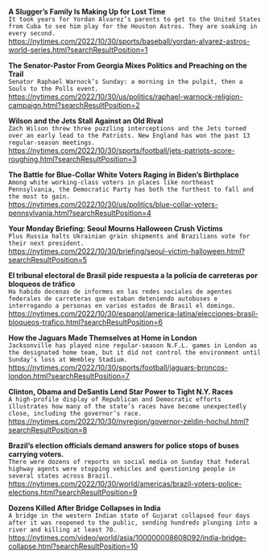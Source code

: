 **A Slugger’s Family Is Making Up for Lost Time**\
`It took years for Yordan Alvarez’s parents to get to the United States from Cuba to see him play for the Houston Astros. They are soaking in every second.`\
https://nytimes.com/2022/10/30/sports/baseball/yordan-alvarez-astros-world-series.html?searchResultPosition=1

**The Senator-Pastor From Georgia Mixes Politics and Preaching on the Trail**\
`Senator Raphael Warnock’s Sunday: a morning in the pulpit, then a Souls to the Polls event.`\
https://nytimes.com/2022/10/30/us/politics/raphael-warnock-religion-campaign.html?searchResultPosition=2

**Wilson and the Jets Stall Against an Old Rival**\
`Zach Wilson threw three puzzling interceptions and the Jets turned over an early lead to the Patriots. New England has won the past 13 regular-season meetings.`\
https://nytimes.com/2022/10/30/sports/football/jets-patriots-score-roughing.html?searchResultPosition=3

**The Battle for Blue-Collar White Voters Raging in Biden’s Birthplace**\
`Among white working-class voters in places like northeast Pennsylvania, the Democratic Party has both the furthest to fall and the most to gain.`\
https://nytimes.com/2022/10/30/us/politics/blue-collar-voters-pennsylvania.html?searchResultPosition=4

**Your Monday Briefing: Seoul Mourns Halloween Crush Victims**\
`Plus Russia halts Ukrainian grain shipments and Brazilians vote for their next president.`\
https://nytimes.com/2022/10/30/briefing/seoul-victim-halloween.html?searchResultPosition=5

**El tribunal electoral de Brasil pide respuesta a la policía de carreteras por bloqueos de tráfico**\
`Ha habido decenas de informes en las redes sociales de agentes federales de carreteras que estaban deteniendo autobuses e interrogando a personas en varios estados de Brasil el domingo.`\
https://nytimes.com/2022/10/30/espanol/america-latina/elecciones-brasil-bloqueos-trafico.html?searchResultPosition=6

**How the Jaguars Made Themselves at Home in London**\
`Jacksonville has played nine regular-season N.F.L. games in London as the designated home team, but it did not control the environment until Sunday’s loss at Wembley Stadium.`\
https://nytimes.com/2022/10/30/sports/football/jaguars-broncos-london.html?searchResultPosition=7

**Clinton, Obama and DeSantis Lend Star Power to Tight N.Y. Races**\
`A high-profile display of Republican and Democratic efforts illustrates how many of the state’s races have become unexpectedly close, including the governor’s race.`\
https://nytimes.com/2022/10/30/nyregion/governor-zeldin-hochul.html?searchResultPosition=8

**Brazil’s election officials demand answers for police stops of buses carrying voters.**\
`There were dozens of reports on social media on Sunday that federal highway agents were stopping vehicles and questioning people in several states across Brazil.`\
https://nytimes.com/2022/10/30/world/americas/brazil-voters-police-elections.html?searchResultPosition=9

**Dozens Killed After Bridge Collapses in India**\
`A bridge in the western Indian state of Gujarat collapsed four days after it was reopened to the public, sending hundreds plunging into a river and killing at least 70.`\
https://nytimes.com/video/world/asia/100000008608092/india-bridge-collapse.html?searchResultPosition=10

